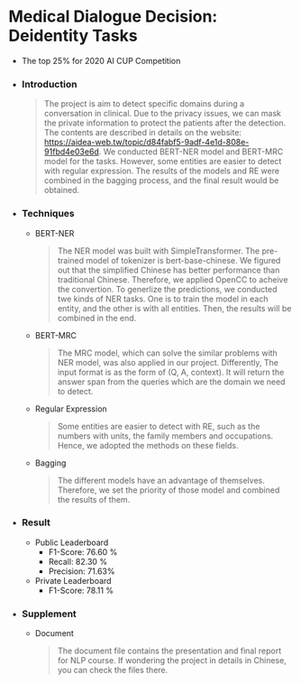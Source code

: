 # Medical Dialogue Decision: Deidentity Tasks
* The top 25% for 2020 AI CUP Competition

* ### Introduction
  > The project is aim to detect specific domains during a conversation in clinical. Due to the privacy issues, we can mask the private information to protect the patients after the detection. The contents are described in details on the website: https://aidea-web.tw/topic/d84fabf5-9adf-4e1d-808e-91fbd4e03e6d. We conducted BERT-NER model and BERT-MRC model for the tasks. However, some entities are easier to detect with regular expression. The results of the models and RE were combined in the bagging process, and the final result would be obtained.

* ### Techniques
  * BERT-NER
    >The NER model was built with SimpleTransformer. The pre-trained model of tokenizer is bert-base-chinese. We figured out that the simplified Chinese has better performance than traditional Chinese. Therefore, we applied OpenCC to acheive the convertion. To generlize the predictions, we conducted twe kinds of NER tasks. One is to train the model in each entity, and the other is with all entities. Then, the results will be combined in the end.

  * BERT-MRC
    >The MRC model, which can solve the similar problems with NER model, was also applied in our project. Differently, The input format is as the form of (Q, A, context). It will return the answer span from the queries which are the domain we need to detect.

  * Regular Expression
    >Some entities are easier to detect with RE, such as the numbers with units, the family members and occupations. Hence, we adopted the methods on these fields.

  * Bagging
    >The different models have an advantage of themselves. Therefore, we set the priority of those model and combined the results of them.

* ### Result
  * Public Leaderboard
    * F1-Score: 76.60 %
    * Recall: 82.30 %
    * Precision: 71.63%
  * Private Leaderboard
    * F1-Score: 78.11 %

* ### Supplement
  * Document
    > The document file contains the presentation and final report for NLP course. If wondering the project in details in Chinese, you can check the files there.

